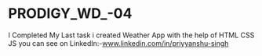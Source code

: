 # PRODIGY_WD_-04
I Completed My Last task i created Weather App with the help of HTML CSS JS you can see on LinkedIn:-www.linkedin.com/in/priyyanshu-singh
